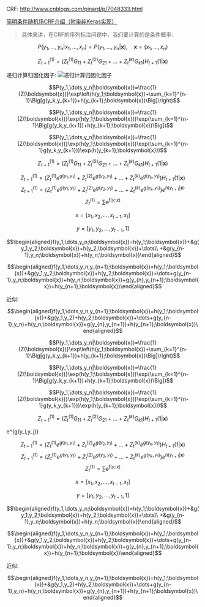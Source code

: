 


CRF:
http://www.cnblogs.com/pinard/p/7048333.html

[简明条件随机场CRF介绍（附带纯Keras实现）](https://kexue.fm/archives/5542)

>具体来讲，在CRF的序列标注问题中，我们要计算的是条件概率:  

$$P(y_1,\dots,y_n|x_1,\dots,x_n)=P(y_1,\dots,y_n|\boldsymbol{x}),\quad \boldsymbol{x}=(x_1,\dots,x_n)$$



$$Z^{(1)}_{t+1} = (Z^{(1)}_t G_{11} + Z^{(2)}_t G_{21} + \dots + Z^{(k)}_t G_{k1})H_{t+1}(1|\boldsymbol{x})$$

递归计算归因化因子:
![递归计算归因化因子](https://kexue.fm/usr/uploads/2018/05/1751224614.png)


$$P(y_1,\dots,y_n|\boldsymbol{x})=\frac{1}{Z(\boldsymbol{x})}\exp\left(h(y_1;\boldsymbol{x})+\sum_{k=1}^{n-1}\Big[g(y_k,y_{k+1})+h(y_{k+1};\boldsymbol{x})\Big]\right)$$


$$P(y_1,\dots,y_n|\boldsymbol{x})=\frac{1}{Z(\boldsymbol{x})}\exp(h(y_1;\boldsymbol{x}))\exp(\sum_{k=1}^{n-1}\Big[g(y_k,y_{k+1})+h(y_{k+1};\boldsymbol{x})\Big])$$

$$P(y_1,\dots,y_n|\boldsymbol{x})=\frac{1}{Z(\boldsymbol{x})}\exp(h(y_1;\boldsymbol{x}))\exp(\sum_{k=1}^{n-1}g(y_k,y_{k+1}))\exp(h(y_{k+1};\boldsymbol{x}))$$


$$Z^{(1)}_{t+1} = (Z^{(1)}_t G_{11} + Z^{(2)}_t G_{21} + \dots + Z^{(k)}_t G_{k1})H_{t+1}(1|\boldsymbol{x})$$



$$Z^{(1)}_{t+1} = (Z^{(1)}_t e^{g(y_1,y_1)} + Z^{(2)}_t e^{g(y_2,y_1)} + \dots + Z^{(k)}_t e^{g(y_k,y_1)})H_{t+1}(1|\boldsymbol{x})$$
$$Z^{(1)}_{t+1} = (Z^{(1)}_t e^{g(y_1,y_1)} + Z^{(2)}_t e^{g(y_2,y_1)} + \dots + Z^{(k)}_t e^{g(y_k,y_1)})e^{h(y_{t+1}|\boldsymbol{x})}$$
$$Z^{(1)}_t = \sum e^{f(y;x)} $$

$$x = [x_1,x_2,...,x_{t-1},x_t]$$

$$y = [y_1,y_2,...,y_{t-1},1]$$

$$\begin{aligned}f(y_1,\dots,y_n;\boldsymbol{x})=h(y_1;\boldsymbol{x})+&g(y_1,y_2;\boldsymbol{x})+h(y_2;\boldsymbol{x})+\dots\\
+&g(y_{n-1},y_n;\boldsymbol{x})+h(y_n;\boldsymbol{x})\end{aligned}$$

$$\begin{aligned}f(y_1,\dots,y_n,y_{n+1};\boldsymbol{x})=h(y_1;\boldsymbol{x})+&g(y_1,y_2;\boldsymbol{x})+h(y_2;\boldsymbol{x})+\dots+g(y_{n-1},y_n;\boldsymbol{x})+h(y_n;\boldsymbol{x})+g(y_{n},y_{n+1};\boldsymbol{x})+h(y_{n+1};\boldsymbol{x})\end{aligned}$$

近似:

$$\begin{aligned}f(y_1,\dots,y_n,y_{n+1};\boldsymbol{x})=h(y_1;\boldsymbol{x})+&g(y_1,y_2)+h(y_2;\boldsymbol{x})+\dots+g(y_{n-1},y_n)+h(y_n;\boldsymbol{x})+g(y_{n},y_{n+1})+h(y_{n+1};\boldsymbol{x})\end{aligned}$$


$$P(y_1,\dots,y_n|\boldsymbol{x})=\frac{1}{Z(\boldsymbol{x})}\exp\left(h(y_1;\boldsymbol{x})+\sum_{k=1}^{n-1}\Big[g(y_k,y_{k+1})+h(y_{k+1};\boldsymbol{x})\Big]\right)$$


$$P(y_1,\dots,y_n|\boldsymbol{x})=\frac{1}{Z(\boldsymbol{x})}\exp(h(y_1;\boldsymbol{x}))\exp(\sum_{k=1}^{n-1}\Big[g(y_k,y_{k+1})+h(y_{k+1};\boldsymbol{x})\Big])$$

$$P(y_1,\dots,y_n|\boldsymbol{x})=\frac{1}{Z(\boldsymbol{x})}\exp(h(y_1;\boldsymbol{x}))\exp(\sum_{k=1}^{n-1}g(y_k,y_{k+1}))\exp(h(y_{k+1};\boldsymbol{x}))$$

$$Z^{(1)}_{t+1} = (Z^{(1)}_t G_{11} + Z^{(2)}_t G_{21} + \dots + Z^{(k)}_t G_{k1})H_{t+1}(1|\boldsymbol{x})$$


e^{g(y_i,y_j)}


$$Z^{(1)}_{t+1} = (Z^{(1)}_t e^{g(y_1,y_1)} + Z^{(2)}_t e^{g(y_2,y_1)} + \dots + Z^{(k)}_t e^{g(y_k,y_1)})H_{t+1}(1|\boldsymbol{x})$$
$$Z^{(1)}_{t+1} = (Z^{(1)}_t e^{g(y_1,y_1)} + Z^{(2)}_t e^{g(y_2,y_1)} + \dots + Z^{(k)}_t e^{g(y_k,y_1)})e^{h(y_{t+1}|\boldsymbol{x})}$$
$$Z^{(1)}_t = \sum e^{f(y;x)} $$

$$x = [x_1,x_2,...,x_{t-1},x_t]$$

$$y = [y_1,y_2,...,y_{t-1},1]$$


$$\begin{aligned}f(y_1,\dots,y_n;\boldsymbol{x})=h(y_1;\boldsymbol{x})+&g(y_1,y_2;\boldsymbol{x})+h(y_2;\boldsymbol{x})+\dots\\ 
+&g(y_{n-1},y_n;\boldsymbol{x})+h(y_n;\boldsymbol{x})\end{aligned}$$


$$\begin{aligned}f(y_1,\dots,y_n,y_{n+1};\boldsymbol{x})=h(y_1;\boldsymbol{x})+&g(y_1,y_2;\boldsymbol{x})+h(y_2;\boldsymbol{x})+\dots+g(y_{n-1},y_n;\boldsymbol{x})+h(y_n;\boldsymbol{x})+g(y_{n},y_{n+1};\boldsymbol{x})+h(y_{n+1};\boldsymbol{x})\end{aligned}$$

近似:

$$\begin{aligned}f(y_1,\dots,y_n,y_{n+1};\boldsymbol{x})=h(y_1;\boldsymbol{x})+&g(y_1,y_2)+h(y_2;\boldsymbol{x})+\dots+g(y_{n-1},y_n)+h(y_n;\boldsymbol{x})+g(y_{n},y_{n+1})+h(y_{n+1};\boldsymbol{x})\end{aligned}$$


